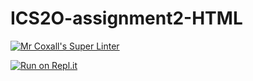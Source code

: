 # ICS2O-assignment2-HTML

[![Mr Coxall's Super Linter](https://github.com/Allen-Li-hub/ICS2O-assignment2-HTML/workflows/Mr%20Coxall's%20Super%20Linter/badge.svg)](https://github.com/Allen-Li-hub/ICS2O-assignment2-HTML/actions/)

[![Run on Repl.it](https://repl.it/badge/github/Allen-Li-hub/ICS2O-assignment2-HTML)](https://repl.it/github/Allen-Li-hub/ICS2O-assignment2-HTML)
